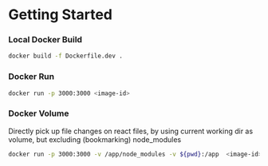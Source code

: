 # Getting Started

### Local Docker Build

```bash
docker build -f Dockerfile.dev .
```


### Docker Run 

```bash
docker run -p 3000:3000 <image-id>
```

### Docker Volume
Directly pick up file changes on react files, by using current working dir as volume,
but excluding (bookmarking) node_modules
```bash
docker run -p 3000:3000 -v /app/node_modules -v ${pwd}:/app  <image-id>
```
